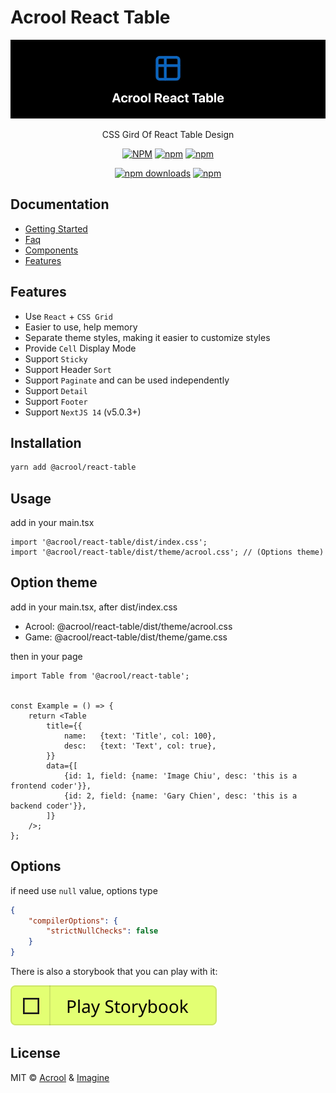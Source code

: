 # Acrool React Table

<a href="https://acrool-react-table.pages.dev/" title="Acrool React Table - CSS Gird Of React Table Design">
    <img src="https://raw.githubusercontent.com/acrool/acrool-react-table/main/example/public/og.webp" alt="Acrool React Table Logo"/>
</a>

<p align="center">
    CSS Gird Of React Table Design
</p>

<div align="center">

[![NPM](https://img.shields.io/npm/v/@acrool/react-table.svg?style=for-the-badge)](https://www.npmjs.com/package/@acrool/react-table)
[![npm](https://img.shields.io/bundlejs/size/@acrool/react-table?style=for-the-badge)](https://github.com/acrool/react-table/blob/main/LICENSE)
[![npm](https://img.shields.io/npm/l/@acrool/react-table?style=for-the-badge)](https://github.com/acrool/acrool-react-table/blob/main/LICENSE)

[![npm downloads](https://img.shields.io/npm/dm/@acrool/react-table.svg?style=for-the-badge)](https://www.npmjs.com/package/@acrool/react-table)
[![npm](https://img.shields.io/npm/dt/@acrool/react-table.svg?style=for-the-badge)](https://www.npmjs.com/package/@acrool/react-table)


</div>



## Documentation

- [Getting Started](https://acrool-react-table.pages.dev/docs/getting-started)
- [Faq](https://acrool-react-table.pages.dev/docs/category/faqs)
- [Components](https://acrool-react-table.pages.dev/docs/category/components)
- [Features](https://acrool-react-table.pages.dev/docs/category/features)


## Features

- Use `React` + `CSS Grid`
- Easier to use, help memory
- Separate theme styles, making it easier to customize styles
- Provide `Cell` Display Mode
- Support `Sticky`
- Support Header `Sort`
- Support `Paginate` and can be used independently
- Support `Detail`
- Support `Footer`
- Support `NextJS 14` (v5.0.3+)


## Installation

```bash
yarn add @acrool/react-table
```

## Usage

add in your main.tsx
```tsx
import '@acrool/react-table/dist/index.css';
import '@acrool/react-table/dist/theme/acrool.css'; // (Options theme) 
```

## Option theme

add in your main.tsx, after dist/index.css

- Acrool: @acrool/react-table/dist/theme/acrool.css
- Game: @acrool/react-table/dist/theme/game.css

then in your page
```tsx
import Table from '@acrool/react-table';


const Example = () => {
    return <Table
        title={{
            name:   {text: 'Title', col: 100},
            desc:   {text: 'Text', col: true},
        }}
        data={[
            {id: 1, field: {name: 'Image Chiu', desc: 'this is a frontend coder'}},
            {id: 2, field: {name: 'Gary Chien', desc: 'this is a backend coder'}},
        ]}
    />;
};
```

## Options

if need use `null` value, options type

```json
{
    "compilerOptions": {
        "strictNullChecks": false
    }
}
```


There is also a storybook that you can play with it:

[![Play react-editext-example](https://raw.githubusercontent.com/acrool/acrool-react-table/main/play-in-example-button.svg)](https://acrool-react-table-storybook.pages.dev)


## License

MIT © [Acrool](https://github.com/acrool) & [Imagine](https://github.com/imagine10255)
